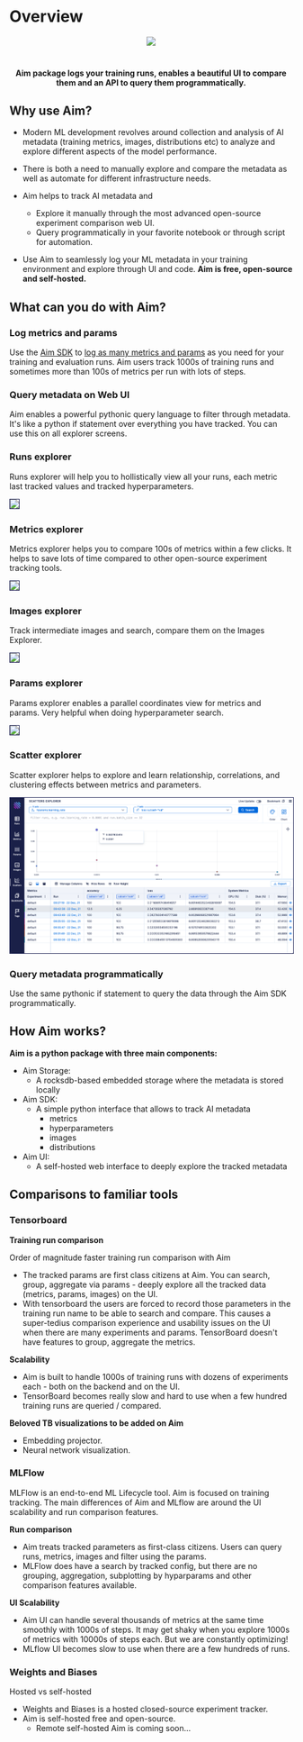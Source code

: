 # Overview

<div align="center">

<img src="https://user-images.githubusercontent.com/13848158/136364717-0939222c-55b6-44f0-ad32-d9ab749546e4.png" height="70" />
<br />
<br />
<h4>
Aim package logs your training runs, enables a beautiful UI to compare them and an API to query them programmatically.
</h4>
</div>

## Why use Aim?

- Modern ML development revolves around collection and analysis of AI metadata (training metrics, images, distributions etc) to analyze and explore different aspects of the model performance.

- There is both a need to manually explore and compare the metadata as well as automate for different infrastructure needs.

- Aim helps to track AI metadata and
  - Explore it manually through the most advanced open-source experiment comparison web UI.
  - Query programmatically in your favorite notebook or through script for automation.

- Use Aim to seamlessly log your ML metadata in your training environment and explore through UI and code. **Aim is free, open-source and self-hosted.**

## What can you do with Aim?

### Log metrics and params

Use the [Aim SDK](./concepts/SDK_basics.html) to [log as many metrics and params](./concepts/SDK_basics.html#track-params-and-metrics-with-run) as you need for your training and evaluation runs.
Aim users track 1000s of training runs and sometimes more than 100s of metrics per run with lots of steps.

### Query metadata on Web UI
Aim enables a powerful pythonic query language to filter through metadata.
It's like a python if statement over everything you have tracked. You can use this on all explorer screens.

### Runs explorer
Runs explorer will help you to hollistically view all your runs, each metric last tracked values and tracked hyperparameters.

<img style="border: 1px solid #1d2253" src="./_static/images/overview/runs.png" />

### Metrics explorer
Metrics explorer helps you to compare 100s of metrics within a few clicks.
It helps to save lots of time compared to other open-source experiment tracking tools.

<img style="border: 1px solid #1d2253" src="./_static/images/overview/metrics.png" />

### Images explorer
Track intermediate images and search, compare them on the Images Explorer.

<img style="border: 1px solid #1d2253" src="./_static/images/overview/images.png" />

### Params explorer
Params explorer enables a parallel coordinates view for metrics and params. Very helpful when doing hyperparameter search.

<img style="border: 1px solid #1d2253" src="./_static/images/overview/params.png" />

### Scatter explorer
Scatter explorer helps to explore and learn relationship, correlations, and clustering effects between metrics and parameters.

<img style="border: 1px solid #1d2253" src="./_static/images/overview/scatter.png" />

### Query metadata programmatically
Use the same pythonic if statement to query the data through the Aim SDK programmatically.

## How Aim works?

**Aim is a python package with three main components:**

- Aim Storage:
  - A rocksdb-based embedded storage where the metadata is stored locally
- Aim SDK:
  - A simple python interface that allows to track AI metadata
    - metrics
    - hyperparameters
    - images
    - distributions
- Aim UI:
  - A self-hosted web interface to deeply explore the tracked metadata
## Comparisons to familiar tools

### Tensorboard
**Training run comparison**

Order of magnitude faster training run comparison with Aim
- The tracked params are first class citizens at Aim. You can search, group, aggregate via params - deeply explore all the tracked data (metrics, params, images) on the UI.
- With tensorboard the users are forced to record those parameters in the training run name to be able to search and compare. This causes a super-tedius comparison experience and usability issues on the UI when there are many experiments and params. TensorBoard doesn't have features to group, aggregate the metrics.

**Scalability**

- Aim is built to handle 1000s of training runs with dozens of experiments each - both on the backend and on the UI.
- TensorBoard becomes really slow and hard to use when a few hundred training runs are queried / compared.

**Beloved TB visualizations to be added on Aim**

- Embedding projector.
- Neural network visualization.

### MLFlow
MLFlow is an end-to-end ML Lifecycle tool.
Aim is focused on training tracking.
The main differences of Aim and MLflow are around the UI scalability and run comparison features.

**Run comparison**

- Aim treats tracked parameters as first-class citizens. Users can query runs, metrics, images and filter using the params.
- MLFlow does have a search by tracked config, but there are no grouping, aggregation, subplotting by hyparparams and other comparison features available.

**UI Scalability**

- Aim UI can handle several thousands of metrics at the same time smoothly with 1000s of steps. It may get shaky when you explore 1000s of metrics with 10000s of steps each. But we are constantly optimizing!
- MLflow UI becomes slow to use when there are a few hundreds of runs.

### Weights and Biases

Hosted vs self-hosted
- Weights and Biases is a hosted closed-source experiment tracker.
- Aim is self-hosted free and open-source.
  - Remote self-hosted Aim is coming soon...
